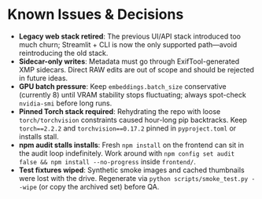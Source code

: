# Known Issues & Decisions

- **Legacy web stack retired**: The previous UI/API stack introduced too much churn; Streamlit + CLI is now the only supported path—avoid reintroducing the old stack.
- **Sidecar-only writes**: Metadata must go through ExifTool-generated XMP sidecars. Direct RAW edits are out of scope and should be rejected in future ideas.
- **GPU batch pressure**: Keep `embeddings.batch_size` conservative (currently 8) until VRAM stability stops fluctuating; always spot-check `nvidia-smi` before long runs.
- **Pinned Torch stack required**: Rehydrating the repo with loose `torch/torchvision` constraints caused hour-long pip backtracks. Keep `torch==2.2.2` and `torchvision==0.17.2` pinned in `pyproject.toml` or installs stall.
- **npm audit stalls installs**: Fresh `npm install` on the frontend can sit in the audit loop indefinitely. Work around with `npm config set audit false && npm install --no-progress` inside `frontend/`.
- **Test fixtures wiped**: Synthetic smoke images and cached thumbnails were lost with the drive. Regenerate via `python scripts/smoke_test.py --wipe` (or copy the archived set) before QA.
